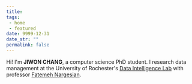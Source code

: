 ```yaml
---
title:
tags: 
 - home
 - featured
date: 9999-12-31
date_str: ""
permalink: false
---
```


<p class="poster-text">
    <span class="inner-reveal">Hi! I'm <strong class="highlight">JIWON CHANG</strong>,</span>
    <span class="inner-reveal">a <span class="highlight">computer science PhD student</span>.</span>
    <span class="inner-reveal">I research <span class="highlight">data management</span></span>
    <span class="inner-reveal">at the University of Rochester's <span class=""><a href="https://dataintelligencecrew.github.io/">Data Intelligence Lab</a></span></span>
    <span class="inner-reveal">with professor <span class=""><a href="https://fnargesian.com/">Fatemeh Nargesian</a></span>.</span>
</p>

<!--<p class="poster-text">
    I'm thinking about&nbsp;<span class="alternating-wrapper">
        <span class="highlight">
            <span class="alternating-inner">the latest science.</span>
            <span class="alternating-inner">nonfiction writing.</span>
            <span class="alternating-inner">minimalism.</span>
            <span class="alternating-inner">environmentalism.</span>
            <span class="alternating-inner">narrative games.</span>
            <span class="alternating-inner">plant-based cooking.</span>
        </span>
    </span>
    <br>
</p>-->